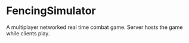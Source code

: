# FencingSimulator
A multiplayer networked real time combat game. Server hosts the game while clients play.
